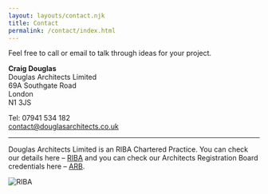 ```yaml
---
layout: layouts/contact.njk
title: Contact
permalink: /contact/index.html
---
```

Feel free to call or email to talk through ideas for your project.

**Craig Douglas**\
Douglas Architects Limited\
69A Southgate Road\
London\
N1 3JS

Tel: 07941 534 182\
[contact@douglasarchitects.co.uk](mailto=conta%63%74@%64%6F%75g%6Casar%63hitec%74s.co%2E%75k)

- - -

Douglas Architects Limited is an RIBA Chartered Practice. You can check our details here – [RIBA](http://www.architecture.com/ "RIBA") and you can check our Architects Registration Board credentials here – [ARB](http://www.arb.org.uk/ "ARB").

![RIBA](https://res.cloudinary.com/dvzwcttpm/image/upload/v1669594041/Contact/crest_jpg_large-320-160x123_l7ebut.jpg "RIBA")